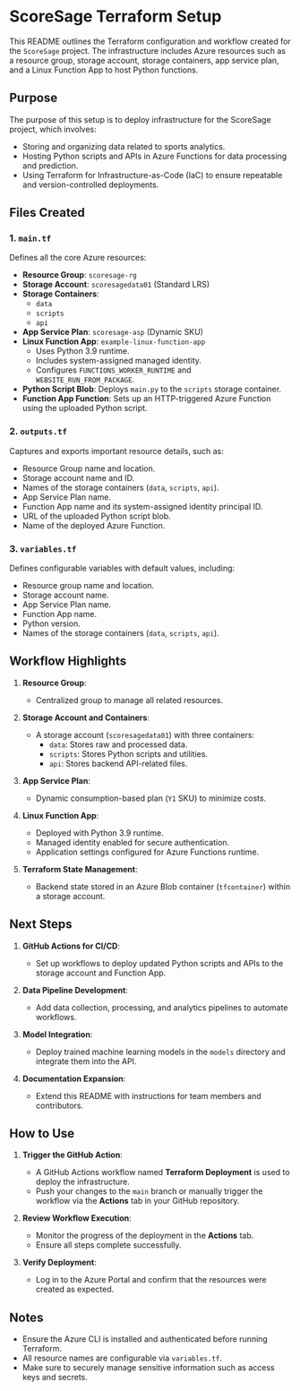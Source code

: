 # ScoreSage Terraform Setup

This README outlines the Terraform configuration and workflow created for the `ScoreSage` project. The infrastructure includes Azure resources such as a resource group, storage account, storage containers, app service plan, and a Linux Function App to host Python functions.

## Purpose
The purpose of this setup is to deploy infrastructure for the ScoreSage project, which involves:
- Storing and organizing data related to sports analytics.
- Hosting Python scripts and APIs in Azure Functions for data processing and prediction.
- Using Terraform for Infrastructure-as-Code (IaC) to ensure repeatable and version-controlled deployments.



## Files Created

### 1. **`main.tf`**
Defines all the core Azure resources:
- **Resource Group**: `scoresage-rg`
- **Storage Account**: `scoresagedata01` (Standard LRS)
- **Storage Containers**:
  - `data`
  - `scripts`
  - `api`
- **App Service Plan**: `scoresage-asp` (Dynamic SKU)
- **Linux Function App**: `example-linux-function-app`
  - Uses Python 3.9 runtime.
  - Includes system-assigned managed identity.
  - Configures `FUNCTIONS_WORKER_RUNTIME` and `WEBSITE_RUN_FROM_PACKAGE`.
- **Python Script Blob**: Deploys `main.py` to the `scripts` storage container.
- **Function App Function**: Sets up an HTTP-triggered Azure Function using the uploaded Python script.

### 2. **`outputs.tf`**
Captures and exports important resource details, such as:
- Resource Group name and location.
- Storage account name and ID.
- Names of the storage containers (`data`, `scripts`, `api`).
- App Service Plan name.
- Function App name and its system-assigned identity principal ID.
- URL of the uploaded Python script blob.
- Name of the deployed Azure Function.

### 3. **`variables.tf`**
Defines configurable variables with default values, including:
- Resource group name and location.
- Storage account name.
- App Service Plan name.
- Function App name.
- Python version.
- Names of the storage containers (`data`, `scripts`, `api`).



## Workflow Highlights

1. **Resource Group**:
   - Centralized group to manage all related resources.
   
2. **Storage Account and Containers**:
   - A storage account (`scoresagedata01`) with three containers:
     - `data`: Stores raw and processed data.
     - `scripts`: Stores Python scripts and utilities.
     - `api`: Stores backend API-related files.

3. **App Service Plan**:
   - Dynamic consumption-based plan (`Y1` SKU) to minimize costs.

4. **Linux Function App**:
   - Deployed with Python 3.9 runtime.
   - Managed identity enabled for secure authentication.
   - Application settings configured for Azure Functions runtime.

5. **Terraform State Management**:
   - Backend state stored in an Azure Blob container (`tfcontainer`) within a storage account.



## Next Steps

1. **GitHub Actions for CI/CD**:
   - Set up workflows to deploy updated Python scripts and APIs to the storage account and Function App.

2. **Data Pipeline Development**:
   - Add data collection, processing, and analytics pipelines to automate workflows.

3. **Model Integration**:
   - Deploy trained machine learning models in the `models` directory and integrate them into the API.

4. **Documentation Expansion**:
   - Extend this README with instructions for team members and contributors.



## How to Use

1. **Trigger the GitHub Action**:
   - A GitHub Actions workflow named **Terraform Deployment** is used to deploy the infrastructure.
   - Push your changes to the `main` branch or manually trigger the workflow via the **Actions** tab in your GitHub repository.

2. **Review Workflow Execution**:
   - Monitor the progress of the deployment in the **Actions** tab.
   - Ensure all steps complete successfully.

3. **Verify Deployment**:
   - Log in to the Azure Portal and confirm that the resources were created as expected.



## Notes
- Ensure the Azure CLI is installed and authenticated before running Terraform.
- All resource names are configurable via `variables.tf`.
- Make sure to securely manage sensitive information such as access keys and secrets.
